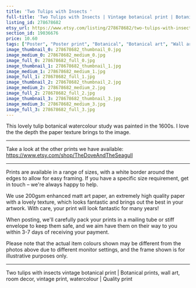```yaml
---
title: 'Two Tulips with Insects '
full-title: 'Two Tulips with Insects | Vintage botanical print | Botanical prints, wall art, room decor, vintage print, watercolour | Quality print'
listing_id: 278678682
etsy_url: https://www.etsy.com/listing/278678682/two-tulips-with-insects-vintage?utm_source=site&utm_medium=api&utm_campaign=api
section_id: 19036676
price: 10.60
tags: ["Poster", "Poster print", "Botanical", "Botanical art", "Wall art", "Botanical poster", "Vintage", "Plant", "Watercolour", "Tulip", "Insects", "Flower", "High quality print"]
image_thumbnail_0: 278678682_thumbnail_0.jpg
image_medium_0: 278678682_medium_0.jpg
image_full_0: 278678682_full_0.jpg
image_thumbnail_1: 278678682_thumbnail_1.jpg
image_medium_1: 278678682_medium_1.jpg
image_full_1: 278678682_full_1.jpg
image_thumbnail_2: 278678682_thumbnail_2.jpg
image_medium_2: 278678682_medium_2.jpg
image_full_2: 278678682_full_2.jpg
image_thumbnail_3: 278678682_thumbnail_3.jpg
image_medium_3: 278678682_medium_3.jpg
image_full_3: 278678682_full_3.jpg
---
```

This lovely tulip botanical watercolour study was painted in the 1600s. I love the the depth the paper texture brings to the image.

---

Take a look at the other prints we have available:
https://www.etsy.com/shop/TheDoveAndTheSeagull

---

Prints are available in a range of sizes, with a white border around the edges to allow for easy framing. If you have a specific size requirement, get in touch – we&#39;re always happy to help.

We use 200gsm enhanced matt art paper, an extremely high quality paper with a lovely texture, which looks fantastic and brings out the best in your artwork. With care, your print will look fantastic for many years!

When posting, we&#39;ll carefully pack your prints in a mailing tube or stiff envelope to keep them safe, and we aim have them on their way to you within 3-7 days of receiving your payment.

Please note that the actual item colours shown may be different from the photos above due to different monitor settings, and the frame shown is for illustrative purposes only.

---

Two tulips with insects vintage botanical print | Botanical prints, wall art, room decor, vintage print, watercolour | Quality print
